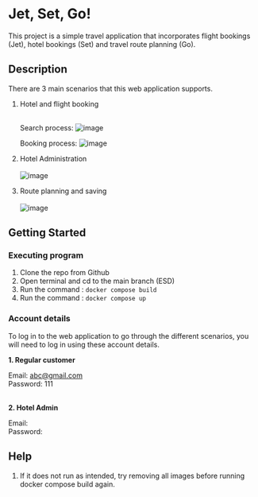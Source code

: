 # Jet, Set, Go!

This project is a simple travel application that incorporates flight bookings (Jet), hotel bookings (Set) and travel route planning (Go). 

## Description

There are 3 main scenarios that this web application supports.

1. Hotel and flight booking<br><br>

   Search process:
   ![image](https://github.com/seldomearly69/ESD/assets/108080458/c87507a8-2553-4a26-a1bc-76f8d75b6abb)

   Booking process:
   ![image](https://github.com/seldomearly69/ESD/assets/108080458/4bd2474b-1c4e-4e26-85f6-adc35d3554f0)



2. Hotel Administration<br><br>
   ![image](https://github.com/seldomearly69/ESD/assets/108080458/7a5ee183-c89d-4682-a9ff-075608675983)


3. Route planning and saving<br><br>
   ![image](https://github.com/seldomearly69/ESD/assets/108080458/7b12eb95-0d92-4913-8c40-369ea3faf214)
   


## Getting Started

### Executing program

1. Clone the repo from Github
2. Open terminal and cd to the main branch (ESD)
3. Run the command : <code>docker compose build</code>
4. Run the command : <code>docker compose up</code>

### Account details

To log in to the web application to go through the different scenarios, you will need to log in using these account details.<br>

<b>1. Regular customer</b>
   
Email: abc@gmail.com<br>
Password: 111


<br><b>2. Hotel Admin</b>

Email: <br>
Password:


## Help

1. If it does not run as intended, try removing all images before running docker compose build again.

